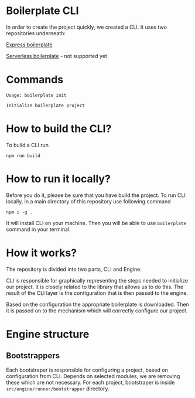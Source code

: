 # Boilerplate CLI

In order to create the project quickly, we created a CLI. It uses two repositories underneath:

[Express boilerplate](https://github.com/TheSoftwareHouse/express-boilerplate)

[Serverless boilerplate](https://github.com/TheSoftwareHouse/serverless-boilerplate) - not supported yet

# Commands

```
Usage: boilerplate init

Initialize boilerplate project
```

# How to build the CLI?

To build a CLI run

```
npm run build
```

# How to run it locally?

Before you do it, please be sure that you have build the project. To run CLI locally, in a main directory of this repository use following command 

```
npm i -g .
```

It will install CLI on your machine. Then you will be able to use `boilerplate` command in your terminal.

# How it works?

The repository is divided into two parts, CLI and Engine. 

CLI is responsible for graphically representing the steps needed to initialize our project. It is closely related to the library that allows us to do this. The result of the CLI layer is the configuration that is then passed to the engine.

Based on the configuration the appropriate boilerplate is downloaded. Then it is passed on to the mechanism which will correctly configure our project.

# Engine structure

## Bootstrappers

Each bootstraper is responsible for configuring a project, based on configuration from CLI. Depends on selected modules, we are removing these which are not necessary. For each project, bootstraper is inside `src/engine/runner/bootstrapper` directory.
